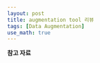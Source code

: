 ```yaml
---
layout: post
title: augmentation tool 리뷰
tags: [Data Augmentation]
use_math: true
---
```




**참고 자료**

